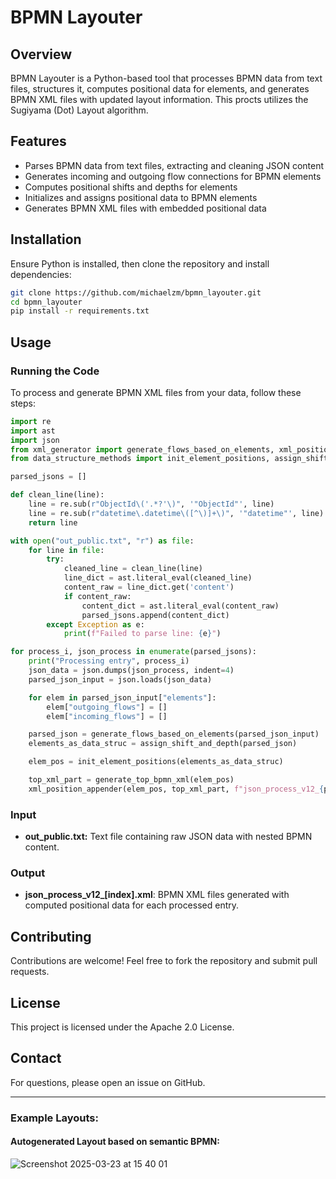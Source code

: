 # BPMN Layouter

## Overview
BPMN Layouter is a Python-based tool that processes BPMN data from text files, structures it, computes positional data for elements, and generates BPMN XML files with updated layout information. This procts utilizes the Sugiyama (Dot) Layout algorithm.

## Features
- Parses BPMN data from text files, extracting and cleaning JSON content
- Generates incoming and outgoing flow connections for BPMN elements
- Computes positional shifts and depths for elements
- Initializes and assigns positional data to BPMN elements
- Generates BPMN XML files with embedded positional data

## Installation
Ensure Python is installed, then clone the repository and install dependencies:

```sh
git clone https://github.com/michaelzm/bpmn_layouter.git
cd bpmn_layouter
pip install -r requirements.txt
```

## Usage
### Running the Code
To process and generate BPMN XML files from your data, follow these steps:

```python
import re
import ast
import json
from xml_generator import generate_flows_based_on_elements, xml_position_appender, generate_top_bpmn_xml
from data_structure_methods import init_element_positions, assign_shift_and_depth

parsed_jsons = []

def clean_line(line):
    line = re.sub(r"ObjectId\('.*?'\)", '"ObjectId"', line)
    line = re.sub(r"datetime\.datetime\([^\)]+\)", '"datetime"', line)
    return line

with open("out_public.txt", "r") as file:
    for line in file:
        try:
            cleaned_line = clean_line(line)
            line_dict = ast.literal_eval(cleaned_line)
            content_raw = line_dict.get('content')
            if content_raw:
                content_dict = ast.literal_eval(content_raw)
                parsed_jsons.append(content_dict)
        except Exception as e:
            print(f"Failed to parse line: {e}")

for process_i, json_process in enumerate(parsed_jsons):
    print("Processing entry", process_i)
    json_data = json.dumps(json_process, indent=4)
    parsed_json_input = json.loads(json_data)

    for elem in parsed_json_input["elements"]:
        elem["outgoing_flows"] = []
        elem["incoming_flows"] = []

    parsed_json = generate_flows_based_on_elements(parsed_json_input)
    elements_as_data_struc = assign_shift_and_depth(parsed_json)

    elem_pos = init_element_positions(elements_as_data_struc)

    top_xml_part = generate_top_bpmn_xml(elem_pos)
    xml_position_appender(elem_pos, top_xml_part, f"json_process_v12_{process_i}")
```

### Input
- **out_public.txt:** Text file containing raw JSON data with nested BPMN content.

### Output
- **json_process_v12_[index].xml**: BPMN XML files generated with computed positional data for each processed entry.

## Contributing
Contributions are welcome! Feel free to fork the repository and submit pull requests.

## License
This project is licensed under the Apache 2.0 License.

## Contact
For questions, please open an issue on GitHub.

---

### Example Layouts:

#### Autogenerated Layout based on semantic BPMN:
![Screenshot 2025-03-23 at 15 40 01](https://github.com/user-attachments/assets/4829219d-442a-4de6-b467-883c4223955d)



